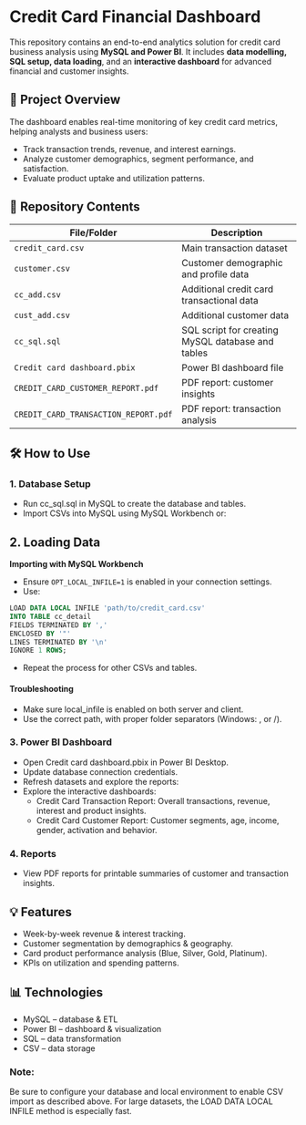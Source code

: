 # Credit Card Financial Dashboard
This repository contains an end-to-end analytics solution for credit card business analysis using **MySQL and Power BI**. It includes **data modelling, SQL setup, data loading**, and an **interactive dashboard** for advanced financial and customer insights.

## 🚀 Project Overview
The dashboard enables real-time monitoring of key credit card metrics, helping analysts and business users:
- Track transaction trends, revenue, and interest earnings.
- Analyze customer demographics, segment performance, and satisfaction.
- Evaluate product uptake and utilization patterns.

## 📁 Repository Contents

| File/Folder | Description |
|-------------|-------------|
| `credit_card.csv` | Main transaction dataset |
| `customer.csv` | Customer demographic and profile data |
| `cc_add.csv` | Additional credit card transactional data |
| `cust_add.csv` | Additional customer data |
| `cc_sql.sql` | SQL script for creating MySQL database and tables |
| `Credit card dashboard.pbix` | Power BI dashboard file |
| `CREDIT_CARD_CUSTOMER_REPORT.pdf` | PDF report: customer insights |
| `CREDIT_CARD_TRANSACTION_REPORT.pdf` | PDF report: transaction analysis |


## 🛠️ How to Use
### 1. Database Setup
- Run cc_sql.sql in MySQL to create the database and tables.
- Import CSVs into MySQL using MySQL Workbench or:

## 2. Loading Data

**Importing with MySQL Workbench**

- Ensure `OPT_LOCAL_INFILE=1` is enabled in your connection settings.
- Use:
```sql
LOAD DATA LOCAL INFILE 'path/to/credit_card.csv'
INTO TABLE cc_detail
FIELDS TERMINATED BY ','
ENCLOSED BY '"'
LINES TERMINATED BY '\n'
IGNORE 1 ROWS;
```

- Repeat the process for other CSVs and tables.

#### Troubleshooting
- Make sure local_infile is enabled on both server and client.
- Use the correct path, with proper folder separators (Windows: \, or /).

### 3. Power BI Dashboard

- Open Credit card dashboard.pbix in Power BI Desktop.
- Update database connection credentials.
- Refresh datasets and explore the reports:
- Explore the interactive dashboards:
  - Credit Card Transaction Report: Overall transactions, revenue, interest and product insights.
  - Credit Card Customer Report: Customer segments, age, income, gender, activation and behavior.

 ### 4. Reports
- View PDF reports for printable summaries of customer and transaction insights.


## 💡 Features
- Week-by-week revenue & interest tracking.
- Customer segmentation by demographics & geography.
- Card product performance analysis (Blue, Silver, Gold, Platinum).
- KPIs on utilization and spending patterns.

## 📊 Technologies
- MySQL – database & ETL
- Power BI – dashboard & visualization
- SQL – data transformation
- CSV – data storage

### Note:
Be sure to configure your database and local environment to enable CSV import as described above. For large datasets, the LOAD DATA LOCAL INFILE method is especially fast.
